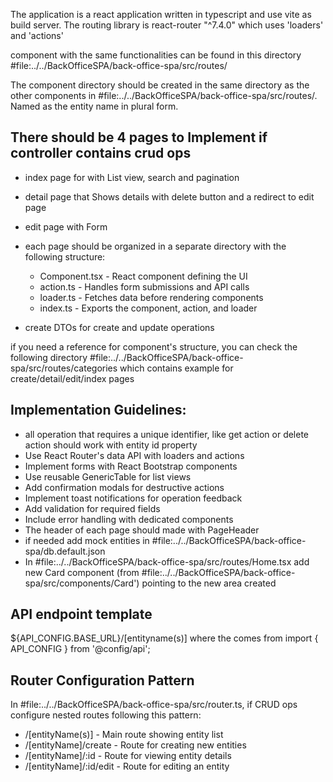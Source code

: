 The application is a react application written in typescript and use vite as build server.
The routing library is react-router "^7.4.0" which uses 'loaders' and 'actions'

component with the same functionalities can be found in this directory #file:../../BackOfficeSPA/back-office-spa/src/routes/

The component directory should be created in the same directory as the other components in #file:../../BackOfficeSPA/back-office-spa/src/routes/. Named as the entity name in plural form.

## There should be 4 pages to Implement if controller contains crud ops
- index page for with List view, search and pagination
- detail page that Shows details with delete button and a redirect to edit page
- edit page with Form

- each page should be organized in a separate directory with the following structure:
  - Component.tsx - React component defining the UI
  - action.ts - Handles form submissions and API calls
  - loader.ts - Fetches data before rendering components
  - index.ts - Exports the component, action, and loader

- create DTOs for create and update operations

if you need a reference for component's structure, you can check the following directory #file:../../BackOfficeSPA/back-office-spa/src/routes/categories which contains example for create/detail/edit/index pages

## Implementation Guidelines:
- all operation that requires a unique identifier, like get action or delete action should work with entity id property
- Use React Router's data API with loaders and actions
- Implement forms with React Bootstrap components
- Use reusable GenericTable for list views
- Add confirmation modals for destructive actions
- Implement toast notifications for operation feedback
- Add validation for required fields
- Include error handling with dedicated components
- The header of each page should made with PageHeader
- if needed add mock entities in #file:../../BackOfficeSPA/back-office-spa/db.default.json
- In #file:../../BackOfficeSPA/back-office-spa/src/routes/Home.tsx add new Card component (from #file:../../BackOfficeSPA/back-office-spa/src/components/Card') pointing to the new area created

## API endpoint template

${API_CONFIG.BASE_URL}/\[entityname(s)\] where the comes from import { API_CONFIG } from '@config/api';

## Router Configuration Pattern

In #file:../../BackOfficeSPA/back-office-spa/src/router.ts, if CRUD ops configure nested routes following this pattern:
- /\[entityName(s)\] - Main route showing entity list
- /\[entityName\]/create - Route for creating new entities
- /\[entityName\]/:id - Route for viewing entity details
- /\[entityName\]/:id/edit - Route for editing an entity